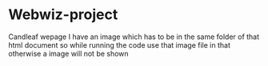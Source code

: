 # Webwiz-project
Candleaf wepage
I have an image which has to be in the same folder of that html document so while running the code use that image file in that otherwise a image will not be shown
